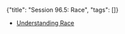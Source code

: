 {"title": "Session 96.5: Race", "tags": []}
* [Understanding Race](https://understandingrace.org/)


